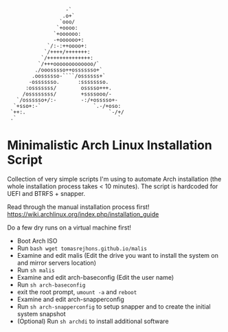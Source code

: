 
                       -`
                      .o+`
                     `ooo/
                    `+oooo:
                   `+oooooo:
                   -+oooooo+:
                 `/:-:++oooo+:
                `/++++/+++++++:
               `/++++++++++++++:
              `/+++ooooooooooooo/`
             ./ooosssso++osssssso+`
            .oossssso-````/ossssss+`
           -osssssso.      :ssssssso.
          :osssssss/        osssso+++.
         /ossssssss/        +ssssooo/-
       `/ossssso+/:-        -:/+osssso+-
      `+sso+:-`                 `.-/+oso:
     `++:.                           `-/+/
     .`                                 `



# Minimalistic Arch Linux Installation Script

Collection of very simple scripts I'm using to automate Arch installation (the whole installation process takes < 10 minutes). The script is hardcoded for UEFI and BTRFS + snapper.

Read through the manual installation process first! https://wiki.archlinux.org/index.php/installation_guide

Do a few dry runs on a virtual machine first!

- Boot Arch ISO
- Run <code>bash wget tomasrejhons.github.io/malis</code>
- Examine and edit malis (Edit the drive you want to install the system on and mirror servers location)
- Run <code>sh malis</code>
- Examine and edit arch-baseconfig (Edit the user name)
- Run <code>sh arch-baseconfig</code>
- exit the root prompt, <code>umount -a</code> and <code>reboot</code>
- Examine and edit arch-snapperconfig
- Run <code>sh arch-snapperconfig</code> to setup snapper and to create the initial system snapshot
- (Optional) Run <code>sh archdi</code> to install additional software
